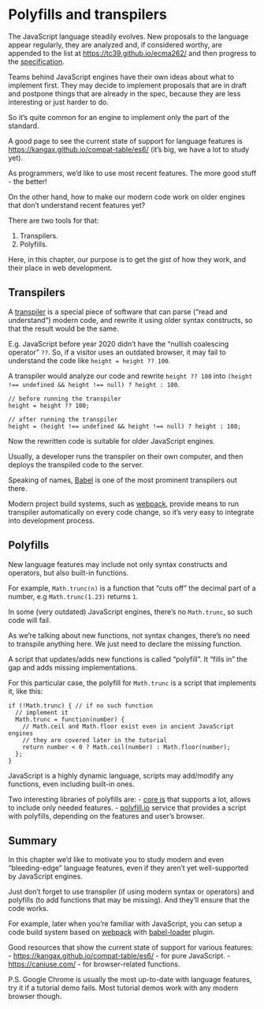 Polyfills and transpilers
=========================

The JavaScript language steadily evolves. New proposals to the language appear regularly, they are analyzed and, if considered worthy, are appended to the list at <a href="https://tc39.github.io/ecma262/" class="uri">https://tc39.github.io/ecma262/</a> and then progress to the [specification](http://www.ecma-international.org/publications/standards/Ecma-262.htm).

Teams behind JavaScript engines have their own ideas about what to implement first. They may decide to implement proposals that are in draft and postpone things that are already in the spec, because they are less interesting or just harder to do.

So it’s quite common for an engine to implement only the part of the standard.

A good page to see the current state of support for language features is <a href="https://kangax.github.io/compat-table/es6/" class="uri">https://kangax.github.io/compat-table/es6/</a> (it’s big, we have a lot to study yet).

As programmers, we’d like to use most recent features. The more good stuff - the better!

On the other hand, how to make our modern code work on older engines that don’t understand recent features yet?

There are two tools for that:

1.  Transpilers.
2.  Polyfills.

Here, in this chapter, our purpose is to get the gist of how they work, and their place in web development.

Transpilers
-----------

A [transpiler](https://en.wikipedia.org/wiki/Source-to-source_compiler) is a special piece of software that can parse (“read and understand”) modern code, and rewrite it using older syntax constructs, so that the result would be the same.

E.g. JavaScript before year 2020 didn’t have the “nullish coalescing operator” `??`. So, if a visitor uses an outdated browser, it may fail to understand the code like `height = height ?? 100`.

A transpiler would analyze our code and rewrite `height ?? 100` into `(height !== undefined && height !== null) ? height : 100`.

    // before running the transpiler
    height = height ?? 100;

    // after running the transpiler
    height = (height !== undefined && height !== null) ? height : 100;

Now the rewritten code is suitable for older JavaScript engines.

Usually, a developer runs the transpiler on their own computer, and then deploys the transpiled code to the server.

Speaking of names, [Babel](https://babeljs.io) is one of the most prominent transpilers out there.

Modern project build systems, such as [webpack](http://webpack.github.io/), provide means to run transpiler automatically on every code change, so it’s very easy to integrate into development process.

Polyfills
---------

New language features may include not only syntax constructs and operators, but also built-in functions.

For example, `Math.trunc(n)` is a function that “cuts off” the decimal part of a number, e.g `Math.trunc(1.23)` returns `1`.

In some (very outdated) JavaScript engines, there’s no `Math.trunc`, so such code will fail.

As we’re talking about new functions, not syntax changes, there’s no need to transpile anything here. We just need to declare the missing function.

A script that updates/adds new functions is called “polyfill”. It “fills in” the gap and adds missing implementations.

For this particular case, the polyfill for `Math.trunc` is a script that implements it, like this:

    if (!Math.trunc) { // if no such function
      // implement it
      Math.trunc = function(number) {
        // Math.ceil and Math.floor exist even in ancient JavaScript engines
        // they are covered later in the tutorial
        return number < 0 ? Math.ceil(number) : Math.floor(number);
      };
    }

JavaScript is a highly dynamic language, scripts may add/modify any functions, even including built-in ones.

Two interesting libraries of polyfills are: - [core js](https://github.com/zloirock/core-js) that supports a lot, allows to include only needed features. - [polyfill.io](http://polyfill.io) service that provides a script with polyfills, depending on the features and user’s browser.

Summary
-------

In this chapter we’d like to motivate you to study modern and even “bleeding-edge” language features, even if they aren’t yet well-supported by JavaScript engines.

Just don’t forget to use transpiler (if using modern syntax or operators) and polyfills (to add functions that may be missing). And they’ll ensure that the code works.

For example, later when you’re familiar with JavaScript, you can setup a code build system based on [webpack](http://webpack.github.io/) with [babel-loader](https://github.com/babel/babel-loader) plugin.

Good resources that show the current state of support for various features: - <a href="https://kangax.github.io/compat-table/es6/" class="uri">https://kangax.github.io/compat-table/es6/</a> - for pure JavaScript. - <a href="https://caniuse.com/" class="uri">https://caniuse.com/</a> - for browser-related functions.

P.S. Google Chrome is usually the most up-to-date with language features, try it if a tutorial demo fails. Most tutorial demos work with any modern browser though.
